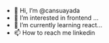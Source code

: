 - 👋 Hi, I’m @cansuayada
- 👀 I’m interested in frontend ...
- 🌱 I’m currently learning react... 
- 📫 How to reach me linkedin

<!---
cansuayada/cansuayada is a ✨ special ✨ repository because its `README.md` (this file) appears on your GitHub profile.
You can click the Preview link to take a look at your changes.
--->
